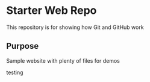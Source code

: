 # Starter Web Repo

This repository is for showing how Git and GitHub work

## Purpose

Sample website with plenty of files for demos


testing

